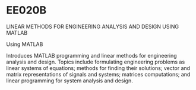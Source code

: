 # EE020B
LINEAR METHODS FOR ENGINEERING ANALYSIS AND DESIGN USING MATLAB

Using MATLAB

Introduces MATLAB programming and linear methods for engineering analysis and design. Topics include formulating engineering problems as linear systems of equations; methods for finding their solutions; vector and matrix representations of signals and systems; matrices computations; and linear programming for system analysis and design.
